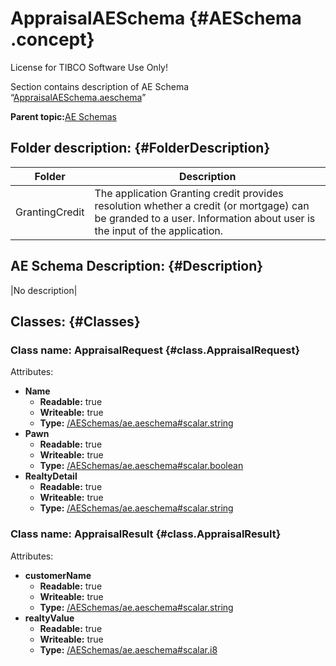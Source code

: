 # AppraisalAESchema {#AESchema .concept}

License for TIBCO Software Use Only!

Section contains description of AE Schema “[AppraisalAESchema.aeschema](AppraisalAESchema.aeschema)”

**Parent topic:**[AE Schemas](../../../../projects/GrantingCredit/common/aeschema.md)

## Folder description: {#FolderDescription}

|Folder|Description|
|------|-----------|
|GrantingCredit|The application Granting credit provides resolution whether a credit \(or mortgage\) can be granded to a user. Information about user is the input of the application.|

## AE Schema Description: {#Description}

|No description|

## Classes: {#Classes}

### Class name: AppraisalRequest {#class.AppraisalRequest}

Attributes:

-   **Name**
    -   **Readable:** true
    -   **Writeable:** true
    -   **Type:** [/AESchemas/ae.aeschema\#scalar.string](../ae.aeschema.md#)
-   **Pawn**
    -   **Readable:** true
    -   **Writeable:** true
    -   **Type:** [/AESchemas/ae.aeschema\#scalar.boolean](../ae.aeschema.md#)
-   **RealtyDetail**
    -   **Readable:** true
    -   **Writeable:** true
    -   **Type:** [/AESchemas/ae.aeschema\#scalar.string](../ae.aeschema.md#)

### Class name: AppraisalResult {#class.AppraisalResult}

Attributes:

-   **customerName**
    -   **Readable:** true
    -   **Writeable:** true
    -   **Type:** [/AESchemas/ae.aeschema\#scalar.string](../ae.aeschema.md#)
-   **realtyValue**
    -   **Readable:** true
    -   **Writeable:** true
    -   **Type:** [/AESchemas/ae.aeschema\#scalar.i8](../ae.aeschema.md#)

